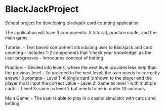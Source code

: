 # BlackJackProject
School project for developing blackjack card counting application

The application will have 3 components: A tutorial, practice mode, and the main game.

Tutorial:
	- Text based component introducing user to Blackjack and card counting
	- Includes 1-2 components that 'check your knowledge' as the user progresses
	- Introduces concept of betting
	
Practice: 
	- Divided into levels, where the next level provides less help than the previous level
	- To proceed to the next level, the user needs to correctly answer 3 prompts
	- Level 1:  A single card is shown to the player and the player must input the correct value
	- Level 2: Same as level 1 with multiple cards
	- Level 3: same as level 2 but needs to be in under 10 seconds

Main Game:
	- The user is able to play in a casino simulator with cards and betting
	
	
	
	
	
